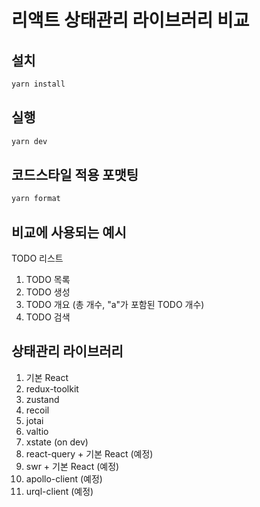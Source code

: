# 리액트 상태관리 라이브러리 비교

## 설치

```bash
yarn install
```

## 실행

```bash
yarn dev
```

## 코드스타일 적용 포맷팅

```bash
yarn format
```

## 비교에 사용되는 예시

TODO 리스트

1. TODO 목록
2. TODO 생성
3. TODO 개요 (총 개수, "a"가 포함된 TODO 개수)
4. TODO 검색

## 상태관리 라이브러리

1. 기본 React
2. redux-toolkit
3. zustand
4. recoil
5. jotai
6. valtio
7. xstate (on dev)
8. react-query + 기본 React (예정)
9. swr + 기본 React (예정)
10. apollo-client (예정)
11. urql-client (예정)
